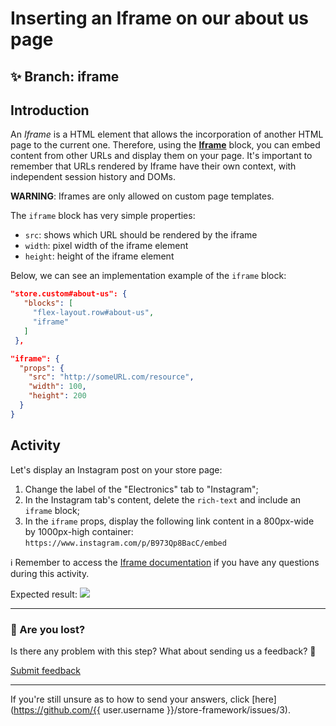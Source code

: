 # Inserting an Iframe on our about us page

## :sparkles: **Branch:** iframe

## Introduction

An *Iframe* is a HTML element that allows the incorporation of another HTML page to the current one. Therefore, using the [**Iframe**](https://vtex.io/docs/components/all/vtex.iframe/) block, you can embed content from other URLs and display them on your page. It's important to remember that URLs rendered by Iframe have their own context, with independent session history and DOMs. 

**WARNING**: Iframes are only allowed on custom page templates.

The `iframe` block has very simple properties:

- `src`: shows which URL should be rendered by the iframe
- `width`: pixel width of the iframe element
- `height`: height of the iframe element

Below, we can see an implementation example of the `iframe` block:

```json
"store.custom#about-us": {
   "blocks": [
     "flex-layout.row#about-us",
     "iframe"
   ]
 },

"iframe": {
  "props": {
    "src": "http://someURL.com/resource",
    "width": 100,
    "height": 200
  }
}
```

## Activity

Let's display an Instagram post on your store page:

1. Change the label of the "Electronics" tab to "Instagram";
2. In the Instagram tab's content, delete the `rich-text` and include an `iframe` block;
3. In the `iframe` props, display the following link content in a 800px-wide by 1000px-high container: `https://www.instagram.com/p/B973Qp8BacC/embed`

:information_source: Remember to access the [Iframe documentation](https://vtex.io/docs/components/all/vtex.iframe/) if you have any questions during this activity.

Expected result:
![](https://user-images.githubusercontent.com/18701182/73484453-1a0a9f00-4380-11ea-89d2-37e83c692210.png)

---

### :no_entry_sign: Are you lost?

Is there any problem with this step? What about sending us a feedback? :pray:

[Submit feedback](https://docs.google.com/forms/d/e/1FAIpQLSeaWrm0Hogm-txm5Ww6mUa68eDuE3WnpFjUSVJ3Wi3dnmCb7A/viewform?usp=pp_url&entry.1784529524=Rodap%C3%A9)

---

If you're still unsure as to how to send your answers, click [here](https://github.com/{{ user.username }}/store-framework/issues/3).
